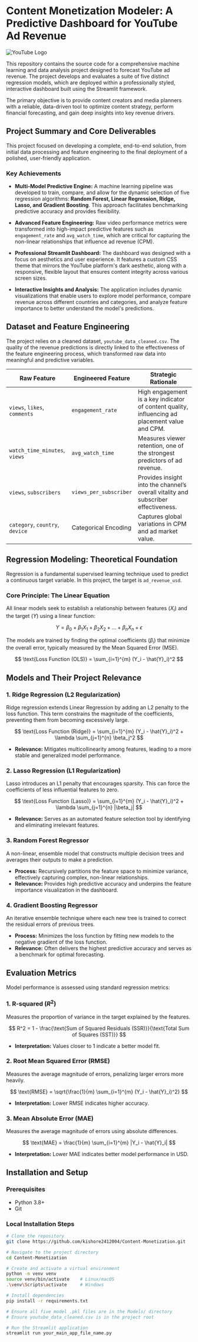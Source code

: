 # Content Monetization Modeler: A Predictive Dashboard for YouTube Ad Revenue
![YouTube Logo](https://upload.wikimedia.org/wikipedia/commons/b/b8/YouTube_Logo_2017.svg)


This repository contains the source code for a comprehensive machine learning and data analysis project designed to forecast YouTube ad revenue. The project develops and evaluates a suite of five distinct regression models, which are deployed within a professionally styled, interactive dashboard built using the Streamlit framework.

The primary objective is to provide content creators and media planners with a reliable, data-driven tool to optimize content strategy, perform financial forecasting, and gain deep insights into key revenue drivers.

## Project Summary and Core Deliverables

This project focused on developing a complete, end-to-end solution, from initial data processing and feature engineering to the final deployment of a polished, user-friendly application.

### Key Achievements

* **Multi-Model Predictive Engine:** A machine learning pipeline was developed to train, compare, and allow for the dynamic selection of five regression algorithms: **Random Forest, Linear Regression, Ridge, Lasso, and Gradient Boosting**. This approach facilitates benchmarking predictive accuracy and provides flexibility.

* **Advanced Feature Engineering:** Raw video performance metrics were transformed into high-impact predictive features such as `engagement_rate` and `avg_watch_time`, which are critical for capturing the non-linear relationships that influence ad revenue (CPM).

* **Professional Streamlit Dashboard:** The dashboard was designed with a focus on aesthetics and user experience. It features a custom CSS theme that mirrors the YouTube platform's dark aesthetic, along with a responsive, flexible layout that ensures content integrity across various screen sizes.

* **Interactive Insights and Analysis:** The application includes dynamic visualizations that enable users to explore model performance, compare revenue across different countries and categories, and analyze feature importance to better understand the model's predictions.

## Dataset and Feature Engineering

The project relies on a cleaned dataset, `youtube_data_cleaned.csv`. The quality of the revenue predictions is directly linked to the effectiveness of the feature engineering process, which transformed raw data into meaningful and predictive variables.

| Raw Feature | Engineered Feature | Strategic Rationale |
|-------------|------------------|------------------|
| `views`, `likes`, `comments` | `engagement_rate` | High engagement is a key indicator of content quality, influencing ad placement value and CPM. |
| `watch_time_minutes`, `views` | `avg_watch_time` | Measures viewer retention, one of the strongest predictors of ad revenue. |
| `views`, `subscribers` | `views_per_subscriber` | Provides insight into the channel’s overall vitality and subscriber effectiveness. |
| `category`, `country`, `device` | Categorical Encoding | Captures global variations in CPM and ad market value. |

## Regression Modeling: Theoretical Foundation

Regression is a fundamental supervised learning technique used to predict a continuous target variable. In this project, the target is `ad_revenue_usd`.

### Core Principle: The Linear Equation

All linear models seek to establish a relationship between features ($X_i$) and the target ($Y$) using a linear function:

$$
Y = \beta_0 + \beta_1 X_1 + \beta_2 X_2 + \dots + \beta_n X_n + \epsilon
$$

The models are trained by finding the optimal coefficients ($\beta_i$) that minimize the overall error, typically measured by the Mean Squared Error (MSE).

$$
\text{Loss Function (OLS)} = \sum_{i=1}^{m} (Y_i - \hat{Y}_i)^2
$$

## Models and Their Project Relevance

### 1. Ridge Regression (L2 Regularization)

Ridge regression extends Linear Regression by adding an L2 penalty to the loss function. This term constrains the magnitude of the coefficients, preventing them from becoming excessively large.

$$
\text{Loss Function (Ridge)} = \sum_{i=1}^{m} (Y_i - \hat{Y}_i)^2 + \lambda \sum_{j=1}^{n} \beta_j^2
$$

* **Relevance:** Mitigates multicollinearity among features, leading to a more stable and generalized model performance.

### 2. Lasso Regression (L1 Regularization)

Lasso introduces an L1 penalty that encourages sparsity. This can force the coefficients of less influential features to zero.

$$
\text{Loss Function (Lasso)} = \sum_{i=1}^{m} (Y_i - \hat{Y}_i)^2 + \lambda \sum_{j=1}^{n} |\beta_j|
$$

* **Relevance:** Serves as an automated feature selection tool by identifying and eliminating irrelevant features.

### 3. Random Forest Regressor

A non-linear, ensemble model that constructs multiple decision trees and averages their outputs to make a prediction.

* **Process:** Recursively partitions the feature space to minimize variance, effectively capturing complex, non-linear relationships.
* **Relevance:** Provides high predictive accuracy and underpins the feature importance visualization in the dashboard.

### 4. Gradient Boosting Regressor

An iterative ensemble technique where each new tree is trained to correct the residual errors of previous trees.

* **Process:** Minimizes the loss function by fitting new models to the negative gradient of the loss function.
* **Relevance:** Often delivers the highest predictive accuracy and serves as a benchmark for optimal forecasting.

## Evaluation Metrics

Model performance is assessed using standard regression metrics:

### 1. R-squared ($R^2$)

Measures the proportion of variance in the target explained by the features.

$$
R^2 = 1 - \frac{\text{Sum of Squared Residuals (SSR)}}{\text{Total Sum of Squares (SST)}}
$$

* **Interpretation:** Values closer to 1 indicate a better model fit.

### 2. Root Mean Squared Error (RMSE)

Measures the average magnitude of errors, penalizing larger errors more heavily.

$$
\text{RMSE} = \sqrt{\frac{1}{m} \sum_{i=1}^{m} (Y_i - \hat{Y}_i)^2}
$$

* **Interpretation:** Lower RMSE indicates higher accuracy.

### 3. Mean Absolute Error (MAE)

Measures the average magnitude of errors using absolute differences.

$$
\text{MAE} = \frac{1}{m} \sum_{i=1}^{m} |Y_i - \hat{Y}_i|
$$

* **Interpretation:** Lower MAE indicates better model performance in USD.

## Installation and Setup

### Prerequisites

* Python 3.8+
* Git

### Local Installation Steps

```bash
# Clone the repository
git clone https://github.com/kishore2412004/Content-Monetization.git

# Navigate to the project directory
cd Content-Monetization

# Create and activate a virtual environment
python -m venv venv
source venv/bin/activate    # Linux/macOS
.\venv\Scripts\activate     # Windows

# Install dependencies
pip install -r requirements.txt

# Ensure all five model .pkl files are in the Models/ directory
# Ensure youtube_data_cleaned.csv is in the project root

# Run the Streamlit application
streamlit run your_main_app_file_name.py
